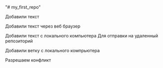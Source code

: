 "# my_first_repo" 

Добавили текст

Добавили текст через веб браузер

Добавили текст с локального компьютера
Для отправки на удаленный репозиторий

Добавили ветку с локального компрьютера

Разрешаем конфликт

